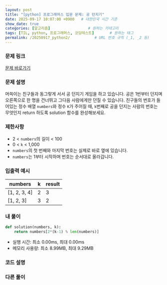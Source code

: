 ```yaml
---
layout: post
title: "[python] 프로그래머스 입문 문제: 공 던지기"
date: 2025-09-17 10:07:00 +0900   # 대한민국 시간 기준
show_date: true 
categories: [알고리즘]                 # 원하는 카테고리
tags: [TIL, python, 프로그래머스, 코딩테스트]       # 원하는 태그
permalink: /20250917_python2/           # URL 번호 규칙 (_1, _2 등)
---
```


### 문제 링크

[문제 바로가기](https://school.programmers.co.kr/learn/courses/30/lessons/120843)

### 문제 설명

머쓱이는 친구들과 동그랗게 서서 공 던지기 게임을 하고 있습니다. 공은 1번부터 던지며 오른쪽으로 한 명을 건너뛰고 그다음 사람에게만 던질 수 있습니다. 친구들의 번호가 들어있는 정수 배열 `numbers`와 정수 `K`가 주어질 때, `k`번째로 공을 던지는 사람의 번호는 무엇인지 return 하도록 solution 함수를 완성해보세요.

### 제한사항

- 2 < `numbers`의 길이 < 100
- 0 < `k` < 1,000
- `numbers`의 첫 번째와 마지막 번호는 실제로 바로 옆에 있습니다.
- `numbers`는 1부터 시작하며 번호는 순서대로 올라갑니다.



### 입출력 예시

| numbers  | k | result |
| --- | --- | --- | 
| [1, 2, 3, 4] | 2 | 3 |
| [1, 2, 3] | 3 | 2 |


### 내 풀이

```python
def solution(numbers, k):
    return numbers[2*(k-1) % len(numbers)]
```

- 실행 시간: 최소 0.00ms, 최대 0.00ms
- 메모리 사용량: 최소 8.99MB, 최대 9.29MB

### 코드 설명





### 다른 풀이